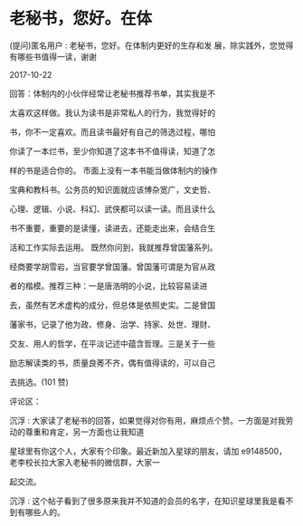 # 老秘书，您好。在体

(提问)匿名用户 : 老秘书，您好。在体制内更好的生存和发 展，除实践外，您觉得有哪些书值得一读，谢谢

2017-10-22

回答：体制内的小伙伴经常让老秘书推荐书单，其实我是不

太喜欢这样做。我认为读书是非常私人的行为，我觉得好的

书，你不一定喜欢。而且读书最好有自己的筛选过程，哪怕

你读了一本烂书，至少你知道了这本书不值得读，知道了怎

样的书是适合你的。 市面上没有一本书能当做体制内的操作

宝典和教科书。公务员的知识面就应该博杂宽广，文史哲、

心理、逻辑、小说、科幻、武侠都可以读一读。而且读什么

书不重要，重要的是读懂，读进去，还能走出来，会结合生

活和工作实际去运用。 既然你问到，我就推荐曾国藩系列。

经商要学胡雪岩，当官要学曾国藩。曾国藩可谓是为官从政

者的楷模。推荐三种：一是唐浩明的小说，比较容易读进

去，虽然有艺术虚构的成分，但总体是依照史实。二是曾国

藩家书，记录了他为政、修身、治学、持家、处世、理财、

交友、用人的哲学，在平淡记述中蕴含哲理。三是关于一些

励志解读类的书，质量良莠不齐，偶有值得读的，可以自己

去挑选。(101 赞)

评论区：

沉浮 : 大家读了老秘书的回答，如果觉得对你有用，麻烦点个赞。一方面是对我劳动的尊重和肯定，另一方面也让我知道

星球里有你这个人，大家有个印象。最近新加入星球的朋友，请加 e9148500，老李校长拉大家入老秘书的微信群，大家一

起交流。

沉浮 : 这个帖子看到了很多原来我并不知道的会员的名字，在知识星球里我是看不到有哪些人的。